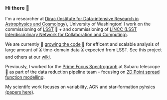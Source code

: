 ### Hi there 👋

I'm a researcher at [Dirac (Institute for Data-intensive Research in Astrophysics and Cosmology)](https://dirac.astro.washington.edu), University of Washington! I work on the commissioning of [LSST](https://www.lsst.org) 🔭  + and commissioning of [LINCC (LSST Interdisciplinary Network for Collaboration and Computing)](https://www.lsstcorporation.org/lincc/frameworks). 

We are currently 🌱 [growing the code](https://github.com/lincc-frameworks/lsstseries) 🌱  for efficent and scalable analysis of large amount of :hourglass_flowing_sand: time-domain data :hourglass_flowing_sand: expected from LSST. See this project and others at our [wiki](https://github.com/lincc-frameworks/docs/wiki).

Previously, I worked for the [Prime Focus Spectrograph](https://pfs.ipmu.jp) at Subaru telescope 🔭 as part of the data reduction pipeline team - focusing on [2D Point spread function modelling](https://github.com/Subaru-PFS/dev_2ddrp/tree/master/2d_PSF_code).

My scientifc work focuses on variability, AGN and star-formation pyhsics [(papers here)](https://ui.adsabs.harvard.edu/user/libraries/zkTsc4RdQzCerRknc0V7Nw).

<!--
**nevencaplar/nevencaplar** is a ✨ _special_ ✨ repository because its `README.md` (this file) appears on your GitHub profile.

Here are some ideas to get you started:

- 🔭 I’m currently working on ...
- 🌱 I’m currently learning ...
- 👯 I’m looking to collaborate on ...
- 🤔 I’m looking for help with ...
- 💬 Ask me about ...
- 📫 How to reach me: ...
- 😄 Pronouns: ...
- ⚡ Fun fact: ...
-->
